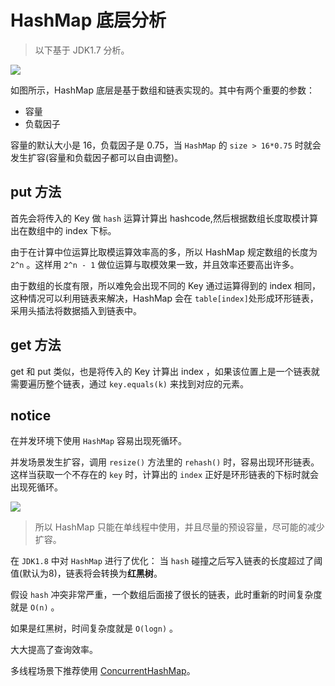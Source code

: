 # HashMap 底层分析

> 以下基于 JDK1.7 分析。

![](https://ws2.sinaimg.cn/large/006tNc79gy1fn84b0ftj4j30eb0560sv.jpg)

如图所示，HashMap 底层是基于数组和链表实现的。其中有两个重要的参数：

- 容量
- 负载因子

容量的默认大小是 16，负载因子是 0.75，当 `HashMap` 的 `size > 16*0.75` 时就会发生扩容(容量和负载因子都可以自由调整)。

## put 方法
首先会将传入的 Key 做 `hash` 运算计算出 hashcode,然后根据数组长度取模计算出在数组中的 index 下标。

由于在计算中位运算比取模运算效率高的多，所以 HashMap 规定数组的长度为 `2^n` 。这样用 `2^n - 1` 做位运算与取模效果一致，并且效率还要高出许多。

由于数组的长度有限，所以难免会出现不同的 Key 通过运算得到的 index 相同，这种情况可以利用链表来解决，HashMap 会在 `table[index]`处形成环形链表，采用头插法将数据插入到链表中。

## get 方法

get 和 put 类似，也是将传入的 Key 计算出 index ，如果该位置上是一个链表就需要遍历整个链表，通过 `key.equals(k)` 来找到对应的元素。

## notice

在并发环境下使用 `HashMap` 容易出现死循环。

并发场景发生扩容，调用 `resize()` 方法里的 `rehash()` 时，容易出现环形链表。这样当获取一个不存在的 `key` 时，计算出的 `index` 正好是环形链表的下标时就会出现死循环。

![](https://ws2.sinaimg.cn/large/006tNc79gy1fn85u0a0d9j30n20ii0tp.jpg)

> 所以 HashMap 只能在单线程中使用，并且尽量的预设容量，尽可能的减少扩容。

在 `JDK1.8` 中对 `HashMap` 进行了优化：
当 `hash` 碰撞之后写入链表的长度超过了阈值(默认为8)，链表将会转换为**红黑树**。

假设 `hash` 冲突非常严重，一个数组后面接了很长的链表，此时重新的时间复杂度就是 `O(n)` 。

如果是红黑树，时间复杂度就是 `O(logn)` 。

大大提高了查询效率。

多线程场景下推荐使用 [ConcurrentHashMap](https://github.com/crossoverJie/Java-Interview/blob/master/MD/ConcurrentHashMap.md)。
